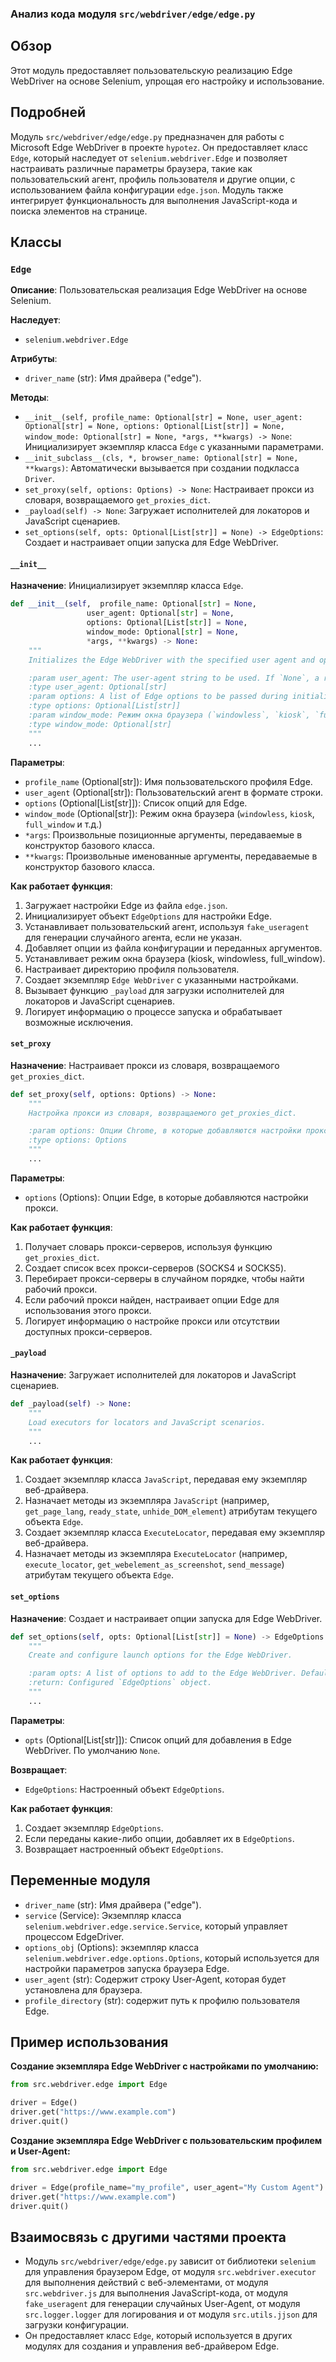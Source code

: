 ### Анализ кода модуля `src/webdriver/edge/edge.py`

## Обзор

Этот модуль предоставляет пользовательскую реализацию Edge WebDriver на основе Selenium, упрощая его настройку и использование.

## Подробней

Модуль `src/webdriver/edge/edge.py` предназначен для работы с Microsoft Edge WebDriver в проекте `hypotez`. Он предоставляет класс `Edge`, который наследует от `selenium.webdriver.Edge` и позволяет настраивать различные параметры браузера, такие как пользовательский агент, профиль пользователя и другие опции, с использованием файла конфигурации `edge.json`. Модуль также интегрирует функциональность для выполнения JavaScript-кода и поиска элементов на странице.

## Классы

### `Edge`

**Описание**: Пользовательская реализация Edge WebDriver на основе Selenium.

**Наследует**:

-   `selenium.webdriver.Edge`

**Атрибуты**:

-   `driver_name` (str): Имя драйвера ("edge").

**Методы**:

-   `__init__(self, profile_name: Optional[str] = None, user_agent: Optional[str] = None, options: Optional[List[str]] = None, window_mode: Optional[str] = None, *args, **kwargs) -> None`: Инициализирует экземпляр класса `Edge` с указанными параметрами.
-   `__init_subclass__(cls, *, browser_name: Optional[str] = None, **kwargs)`: Автоматически вызывается при создании подкласса `Driver`.
-   `set_proxy(self, options: Options) -> None`: Настраивает прокси из словаря, возвращаемого `get_proxies_dict`.
-   `_payload(self) -> None`: Загружает исполнителей для локаторов и JavaScript сценариев.
-   `set_options(self, opts: Optional[List[str]] = None) -> EdgeOptions`: Создает и настраивает опции запуска для Edge WebDriver.

#### `__init__`

**Назначение**: Инициализирует экземпляр класса `Edge`.

```python
def __init__(self,  profile_name: Optional[str] = None,
                 user_agent: Optional[str] = None,
                 options: Optional[List[str]] = None,
                 window_mode: Optional[str] = None,
                 *args, **kwargs) -> None:
    """
    Initializes the Edge WebDriver with the specified user agent and options.

    :param user_agent: The user-agent string to be used. If `None`, a random user agent is generated.
    :type user_agent: Optional[str]
    :param options: A list of Edge options to be passed during initialization.
    :type options: Optional[List[str]]
    :param window_mode: Режим окна браузера (`windowless`, `kiosk`, `full_window` и т.д.)
    :type window_mode: Optional[str]
    """
    ...
```

**Параметры**:

-   `profile_name` (Optional[str]): Имя пользовательского профиля Edge.
-   `user_agent` (Optional[str]): Пользовательский агент в формате строки.
-   `options` (Optional[List[str]]): Список опций для Edge.
-   `window_mode` (Optional[str]): Режим окна браузера (`windowless`, `kiosk`, `full_window` и т.д.)
-   `*args`: Произвольные позиционные аргументы, передаваемые в конструктор базового класса.
-   `**kwargs`: Произвольные именованные аргументы, передаваемые в конструктор базового класса.

**Как работает функция**:

1.  Загружает настройки Edge из файла `edge.json`.
2.  Инициализирует объект `EdgeOptions` для настройки Edge.
3.  Устанавливает пользовательский агент, используя `fake_useragent` для генерации случайного агента, если не указан.
4.  Добавляет опции из файла конфигурации и переданных аргументов.
5.  Устанавливает режим окна браузера (kiosk, windowless, full\_window).
6.  Настраивает директорию профиля пользователя.
7.  Создает экземпляр `Edge WebDriver` с указанными настройками.
8.  Вызывает функцию `_payload` для загрузки исполнителей для локаторов и JavaScript сценариев.
9.  Логирует информацию о процессе запуска и обрабатывает возможные исключения.

#### `set_proxy`

**Назначение**: Настраивает прокси из словаря, возвращаемого `get_proxies_dict`.

```python
def set_proxy(self, options: Options) -> None:
    """
    Настройка прокси из словаря, возвращаемого get_proxies_dict.

    :param options: Опции Chrome, в которые добавляются настройки прокси.
    :type options: Options
    """
    ...
```

**Параметры**:

-   `options` (Options): Опции Edge, в которые добавляются настройки прокси.

**Как работает функция**:

1.  Получает словарь прокси-серверов, используя функцию `get_proxies_dict`.
2.  Создает список всех прокси-серверов (SOCKS4 и SOCKS5).
3.  Перебирает прокси-серверы в случайном порядке, чтобы найти рабочий прокси.
4.  Если рабочий прокси найден, настраивает опции Edge для использования этого прокси.
5.  Логирует информацию о настройке прокси или отсутствии доступных прокси-серверов.

#### `_payload`

**Назначение**: Загружает исполнителей для локаторов и JavaScript сценариев.

```python
def _payload(self) -> None:
    """
    Load executors for locators and JavaScript scenarios.
    """
    ...
```

**Как работает функция**:

1.  Создает экземпляр класса `JavaScript`, передавая ему экземпляр веб-драйвера.
2.  Назначает методы из экземпляра `JavaScript` (например, `get_page_lang`, `ready_state`, `unhide_DOM_element`) атрибутам текущего объекта `Edge`.
3.  Создает экземпляр класса `ExecuteLocator`, передавая ему экземпляр веб-драйвера.
4.  Назначает методы из экземпляра `ExecuteLocator` (например, `execute_locator`, `get_webelement_as_screenshot`, `send_message`) атрибутам текущего объекта `Edge`.

#### `set_options`

**Назначение**: Создает и настраивает опции запуска для Edge WebDriver.

```python
def set_options(self, opts: Optional[List[str]] = None) -> EdgeOptions:  
    """  
    Create and configure launch options for the Edge WebDriver.  

    :param opts: A list of options to add to the Edge WebDriver. Defaults to `None`.  
    :return: Configured `EdgeOptions` object.  
    """  
    ...
```

**Параметры**:

-   `opts` (Optional[List[str]]): Список опций для добавления в Edge WebDriver. По умолчанию `None`.

**Возвращает**:

-   `EdgeOptions`: Настроенный объект `EdgeOptions`.

**Как работает функция**:

1. Создает экземпляр `EdgeOptions`.
2. Если переданы какие-либо опции, добавляет их в `EdgeOptions`.
3. Возвращает настроенный объект `EdgeOptions`.

## Переменные модуля

-   `driver_name` (str): Имя драйвера ("edge").
-   `service` (Service): Экземпляр класса `selenium.webdriver.edge.service.Service`, который управляет процессом EdgeDriver.
-    `options_obj` (Options): экземпляр класса `selenium.webdriver.edge.options.Options`, который используется для настройки параметров запуска браузера Edge.
-   `user_agent` (str): Содержит строку User-Agent, которая будет установлена для браузера.
-   `profile_directory` (str): содержит путь к профилю пользователя Edge.

## Пример использования

**Создание экземпляра Edge WebDriver с настройками по умолчанию:**

```python
from src.webdriver.edge import Edge

driver = Edge()
driver.get("https://www.example.com")
driver.quit()
```

**Создание экземпляра Edge WebDriver с пользовательским профилем и User-Agent:**

```python
from src.webdriver.edge import Edge

driver = Edge(profile_name="my_profile", user_agent="My Custom Agent")
driver.get("https://www.example.com")
driver.quit()
```

## Взаимосвязь с другими частями проекта

-   Модуль `src/webdriver/edge/edge.py` зависит от библиотеки `selenium` для управления браузером Edge, от модуля `src.webdriver.executor` для выполнения действий с веб-элементами, от модуля `src.webdriver.js` для выполнения JavaScript-кода, от модуля `fake_useragent` для генерации случайных User-Agent, от модуля `src.logger.logger` для логирования и от модуля `src.utils.jjson` для загрузки конфигурации.
-   Он предоставляет класс `Edge`, который используется в других модулях для создания и управления веб-драйвером Edge.